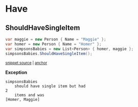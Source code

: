 # Have

## ShouldHaveSingleItem

<!-- snippet: EnumerableShouldHaveSingleItemExamples.ShouldHaveSingleItem.codeSample.approved.cs -->
<a id='snippet-EnumerableShouldHaveSingleItemExamples.ShouldHaveSingleItem.codeSample.approved.cs'></a>
```cs
var maggie = new Person { Name = "Maggie" };
var homer = new Person { Name = "Homer" };
var simpsonsBabies = new List<Person> { homer, maggie };
simpsonsBabies.ShouldHaveSingleItem();
```
<sup><a href='/src/DocumentationExamples/CodeExamples/EnumerableShouldHaveSingleItemExamples.ShouldHaveSingleItem.codeSample.approved.cs#L1-L4' title='Snippet source file'>snippet source</a> | <a href='#snippet-EnumerableShouldHaveSingleItemExamples.ShouldHaveSingleItem.codeSample.approved.cs' title='Start of snippet'>anchor</a></sup>
<!-- endSnippet -->

**Exception**

<!-- include: EnumerableShouldHaveSingleItemExamples.ShouldHaveSingleItem.exceptionText.approved.txt -->
```
simpsonsBabies
    should have single item but had
2
    items and was
[Homer, Maggie]
```
<!-- endInclude -->
